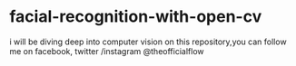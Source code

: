 # facial-recognition-with-open-cv
i will be diving deep into computer vision on this repository,you can follow me on facebook, twitter /instagram @theofficialflow
